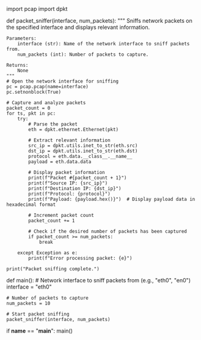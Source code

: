 import pcap
import dpkt

def packet_sniffer(interface, num_packets):
    """
    Sniffs network packets on the specified interface and displays relevant information.

    Parameters:
        interface (str): Name of the network interface to sniff packets from.
        num_packets (int): Number of packets to capture.

    Returns:
        None
    """
    # Open the network interface for sniffing
    pc = pcap.pcap(name=interface)
    pc.setnonblock(True)

    # Capture and analyze packets
    packet_count = 0
    for ts, pkt in pc:
        try:
            # Parse the packet
            eth = dpkt.ethernet.Ethernet(pkt)

            # Extract relevant information
            src_ip = dpkt.utils.inet_to_str(eth.src)
            dst_ip = dpkt.utils.inet_to_str(eth.dst)
            protocol = eth.data.__class__.__name__
            payload = eth.data.data

            # Display packet information
            print(f"Packet #{packet_count + 1}")
            print(f"Source IP: {src_ip}")
            print(f"Destination IP: {dst_ip}")
            print(f"Protocol: {protocol}")
            print(f"Payload: {payload.hex()}")  # Display payload data in hexadecimal format

            # Increment packet count
            packet_count += 1

            # Check if the desired number of packets has been captured
            if packet_count >= num_packets:
                break

        except Exception as e:
            print(f"Error processing packet: {e}")

    print("Packet sniffing complete.")

def main():
    # Network interface to sniff packets from (e.g., "eth0", "en0")
    interface = "eth0"
    
    # Number of packets to capture
    num_packets = 10
    
    # Start packet sniffing
    packet_sniffer(interface, num_packets)

if __name__ == "__main__":
    main()
